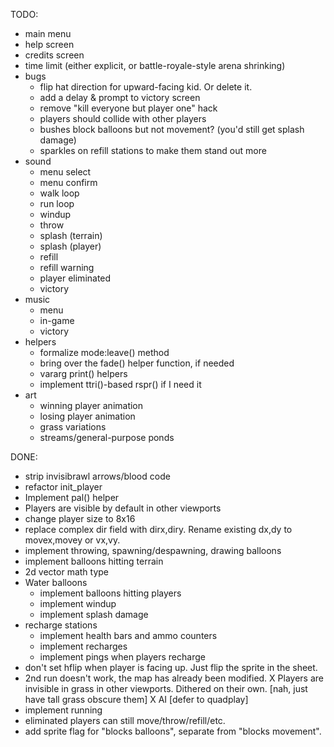 TODO:
- main menu
- help screen
- credits screen
- time limit (either explicit, or battle-royale-style arena shrinking)
- bugs
  - flip hat direction for upward-facing kid. Or delete it.
  - add a delay & prompt to victory screen
  - remove "kill everyone but player one" hack
  - players should collide with other players
  - bushes block balloons but not movement? (you'd still get splash damage)
  - sparkles on refill stations to make them stand out more
- sound
  - menu select
  - menu confirm
  - walk loop
  - run loop
  - windup
  - throw
  - splash (terrain)
  - splash (player)
  - refill
  - refill warning
  - player eliminated
  - victory
- music
  - menu
  - in-game
  - victory
- helpers
  - formalize mode:leave() method
  - bring over the fade() helper function, if needed
  - vararg print() helpers
  - implement ttri()-based rspr() if I need it
- art
  - winning player animation
  - losing player animation
  - grass variations
  - streams/general-purpose ponds
  
DONE:
* strip invisibrawl arrows/blood code
* refactor init_player
* Implement pal() helper
* Players are visible by default in other viewports
* change player size to 8x16
* replace complex dir field with dirx,diry. Rename existing dx,dy to movex,movey or vx,vy.
* implement throwing, spawning/despawning, drawing balloons
* implement balloons hitting terrain
* 2d vector math type
* Water balloons
  * implement balloons hitting players
  * implement windup
  * implement splash damage
* recharge stations
  * implement health bars and ammo counters
  * implement recharges
  * implement pings when players recharge
* don't set hflip when player is facing up. Just flip the sprite in the sheet.
* 2nd run doesn't work, the map has already been modified.
X Players are invisible in grass in other viewports. Dithered on their own. [nah, just have tall grass obscure them]
X AI [defer to quadplay]
* implement running
* eliminated players can still move/throw/refill/etc.
* add sprite flag for "blocks balloons", separate from "blocks movement".
